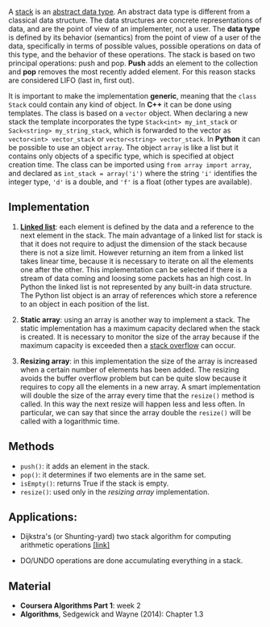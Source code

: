 

A [stack](https://en.wikipedia.org/wiki/Stack_(abstract_data_type))  is an [abstract data type](https://en.wikipedia.org/wiki/Abstract_data_type). An abstract data type is different from a classical data structure. The data structures are concrete representations of data, and are the point of view of an implementer, not a user. The **data type** is defined by its behavior (semantics) from the point of view of a user of the data, specifically in terms of possible values, possible operations on data of this type, and the behavior of these operations. The stack is based on two principal operations: push and pop. **Push** adds an element to the collection and **pop** removes the most recently added element. For this reason stacks are considered LIFO (last in, first out).

It is important to make the implementation **generic**, meaning that the `class Stack` could contain any kind of object. In **C++** it can be done using templates. The class is based on a `vector` object. When declaring a new stack the template incorporates the type `Stack<int> my_int_stack` or `Sack<string> my_string_stack`, which is forwarded to the vector as `vector<int> vector_stack` or `vector<string> vector_stack`. In **Python** it can be possible to use an object `array`. The object `array` is like a list but it contains only objects of a specific type, which is specified at object creation time. The class can be imported using `from array import array`, and declared as `int_stack = array('i')` where the string `'i'` identifies the integer type, `'d'` is a double, and `'f'` is a float (other types are available). 


Implementation
--------------

1. **[Linked list](https://en.wikipedia.org/wiki/Linked_list)**: each element is defined by the data and a reference to the next element in the stack. The main advantage of a linked list for stack is that it does not require to adjust the dimension of the stack because there is not a size limit. However returning an item from a linked list takes linear time, because it is necessary to iterate on all the elements one after the other. This implementation can be selected if there is a stream of data coming and loosing some packets has an high cost. In Python the linked list is not represented by any built-in data structure. The Python list object is an array of references which store a reference to an object in each position of the list.

2. **Static array**: using an array is another way to implement a stack. The static implementation has a maximum capacity declared when the stack is created. It is necessary to monitor the size of the array because if the maximum capacity is exceeded then a [stack overflow](https://en.wikipedia.org/wiki/Stack_buffer_overflow) can occur.

3. **Resizing array**: in this implementation the size of the array is increased when a certain number of elements has been added. The resizing avoids the buffer overflow problem but can be quite slow because it requires to copy all the elements in a new array. A smart implementation will double the size of the array every time that the `resize()` method is called. In this way the next resize will happen less and less often. In particular, we can say that since the array double the `resize()` will be called with a logarithmic time. 

Methods
--------

- `push()`: it adds an element in the stack.
- `pop()`: it determines if two elements are in the same set.
- `isEmpty()`: returns True if the stack is empty.
- `resize()`: used only in the *resizing array* implementation.

Applications:
--------------

- Dijkstra's (or Shunting-yard) two stack algorithm for computing arithmetic operations [[link]](https://en.wikipedia.org/wiki/Shunting-yard_algorithm)

- DO/UNDO operations are done accumulating everything in a stack.


Material
--------
- **Coursera Algorithms Part 1**: week 2
- **Algorithms**, Sedgewick and Wayne (2014): Chapter 1.3
